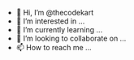 - 👋 Hi, I’m @thecodekart
- 👀 I’m interested in ...
- 🌱 I’m currently learning ...
- 💞️ I’m looking to collaborate on ...
- 📫 How to reach me ...

<!---
thecodekart/thecodekart is a ✨ special ✨ repository because its `README.md` (this file) appears on your GitHub profile.
You can click the Preview link to take a look at your changes.
--->
